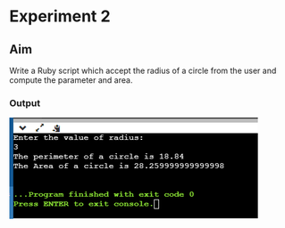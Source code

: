 
# Experiment 2
## Aim
Write a Ruby script which accept the radius of a circle from the user and compute the parameter and area.

### Output

![output](exp2.png)

